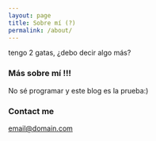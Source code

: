```yaml
---
layout: page
title: Sobre mí (?)
permalink: /about/
---
```


tengo 2 gatas, ¿debo decir algo más?

### Más sobre mí !!!

No sé programar y este blog es la prueba:)

### Contact me

[email@domain.com](mailto:email@domain.com)
